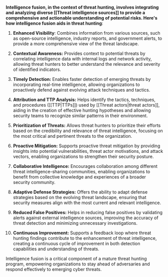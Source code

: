 **Intelligence fusion, in the context of threat hunting, involves integrating and analyzing diverse [[Threat intelligence sources]] to provide a comprehensive and actionable understanding of potential risks. Here's how intelligence fusion aids in threat hunting**:

1. **Enhanced Visibility**: Combines information from various sources, such as open-source intelligence, industry reports, and government alerts, to provide a more comprehensive view of the threat landscape.
    
2. **Contextual Awareness:** Provides context to potential threats by correlating intelligence data with internal logs and network activity, allowing threat hunters to better understand the relevance and severity of identified indicators.
    
3. **Timely Detection:** Enables faster detection of emerging threats by incorporating real-time intelligence, allowing organizations to proactively defend against evolving attack techniques and tactics.
    
4. **Attribution and TTP Analysis:** Helps identify the tactics, techniques, and procedures ([[TTP|TTPs]]) used by [[Threat actors|threat actors]], aiding in the creation of effective hunting hypotheses and allowing security teams to recognize similar patterns in their environment.
    
5. **Prioritization of Threats:** Allows threat hunters to prioritize their efforts based on the credibility and relevance of threat intelligence, focusing on the most critical and pertinent threats to the organization.
    
6. **Proactive Mitigation:** Supports proactive threat mitigation by providing insights into potential vulnerabilities, threat actor motivations, and attack vectors, enabling organizations to strengthen their security posture.
    
7. **Collaborative Intelligence:** Encourages collaboration among different threat intelligence-sharing communities, enabling organizations to benefit from collective knowledge and experiences of a broader security community.
    
8. **Adaptive Defense Strategies:** Offers the ability to adapt defense strategies based on the evolving threat landscape, ensuring that security measures align with the most current and relevant intelligence.
    
9. **Reduced False Positives:** Helps in reducing false positives by validating alerts against external intelligence sources, improving the accuracy of threat detection and minimizing unnecessary investigations.
    
10. **Continuous Improvement:** Supports a feedback loop where threat hunting findings contribute to the enhancement of threat intelligence, creating a continuous cycle of improvement in both detection capabilities and understanding of threats.
    

Intelligence fusion is a critical component of a mature threat hunting program, empowering organizations to stay ahead of adversaries and respond effectively to emerging cyber threats.